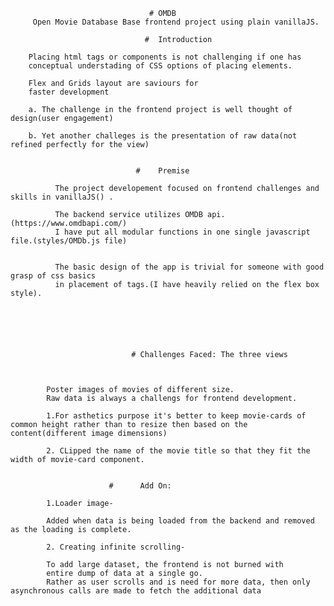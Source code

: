                                    # OMDB
         Open Movie Database Base frontend project using plain vanillaJS.

                                  #  Introduction

        Placing html tags or components is not challenging if one has 
        conceptual understading of CSS options of placing elements. 
        
        Flex and Grids layout are saviours for 
        faster development 

        a. The challenge in the frontend project is well thought of design(user engagement)

        b. Yet another challeges is the presentation of raw data(not refined perfectly for the view)
                                    
                                    
                                #    Premise

              The project developement focused on frontend challenges and skills in vanillaJS() .

              The backend service utilizes OMDB api.(https://www.omdbapi.com/)
              I have put all modular functions in one single javascript file.(styles/OMDb.js file)


              The basic design of the app is trivial for someone with good grasp of css basics
              in placement of tags.(I have heavily relied on the flex box style).
   
                             




                               # Challenges Faced: The three views



            Poster images of movies of different size.
            Raw data is always a challengs for frontend development. 

            1.For asthetics purpose it's better to keep movie-cards of common height rather than to resize then based on the content(different image dimensions)

            2. CLipped the name of the movie title so that they fit the width of movie-card component.


                          #      Add On:

            1.Loader image- 
            
            Added when data is being loaded from the backend and removed as the loading is complete.

            2. Creating infinite scrolling- 
            
            To add large dataset, the frontend is not burned with
            entire dump of data at a single go.
            Rather as user scrolls and is need for more data, then only asynchronous calls are made to fetch the additional data
